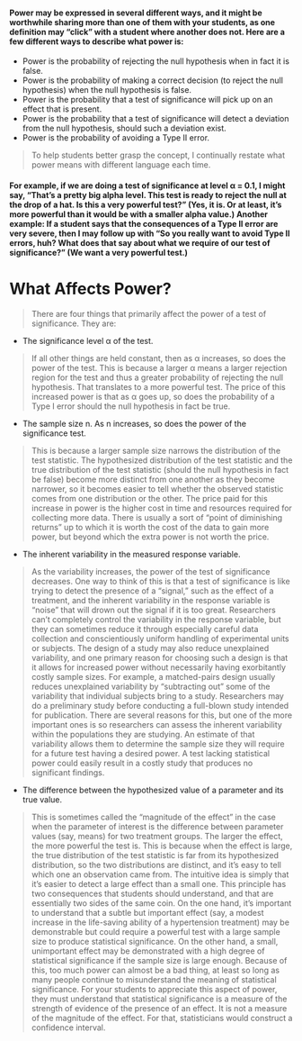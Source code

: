 #### Power may be expressed in several different ways, and it might be worthwhile sharing more than one of them with your students, as one definition may “click” with a student where another does not. Here are a few different ways to describe what power is:

* Power is the probability of rejecting the null hypothesis when in fact it is false.
* Power is the probability of making a correct decision (to reject the null hypothesis) when the null hypothesis is false.
* Power is the probability that a test of significance will pick up on an effect that is present.
* Power is the probability that a test of significance will detect a deviation from the null hypothesis, should such a deviation exist.
* Power is the probability of avoiding a Type II error.
> To help students better grasp the concept, I continually restate what power means with different language each time. 
#### For example, if we are doing a test of significance at level α = 0.1, I might say, “That’s a pretty big alpha level. This test is ready to reject the null at the drop of a hat. Is this a very powerful test?” (Yes, it is. Or at least, it’s more powerful than it would be with a smaller alpha value.) Another example: If a student says that the consequences of a Type II error are very severe, then I may follow up with “So you really want to avoid Type II errors, huh? What does that say about what we require of our test of significance?” (We want a very powerful test.)
# What Affects Power?
> There are four things that primarily affect the power of a test of significance. They are:
* The significance level α of the test. 
> If all other things are held constant, then as α increases, so does the power of the test. This is because a larger α means a larger rejection region for the test and thus a greater probability of rejecting the null hypothesis. That translates to a more powerful test. The price of this increased power is that as α goes up, so does the probability of a Type I error should the null hypothesis in fact be true.
* The sample size n. As n increases, so does the power of the significance test. 
> This is because a larger sample size narrows the distribution of the test statistic. The hypothesized distribution of the test statistic and the true distribution of the test statistic (should the null hypothesis in fact be false) become more distinct from one another as they become narrower, so it becomes easier to tell whether the observed statistic comes from one distribution or the other. The price paid for this increase in power is the higher cost in time and resources required for collecting more data. There is usually a sort of “point of diminishing returns” up to which it is worth the cost of the data to gain more power, but beyond which the extra power is not worth the price.
* The inherent variability in the measured response variable. 
> As the variability increases, the power of the test of significance decreases. One way to think of this is that a test of significance is like trying to detect the presence of a “signal,” such as the effect of a treatment, and the inherent variability in the response variable is “noise” that will drown out the signal if it is too great. Researchers can’t completely control the variability in the response variable, but they can sometimes reduce it through especially careful data collection and conscientiously uniform handling of experimental units or subjects. The design of a study may also reduce unexplained variability, and one primary reason for choosing such a design is that it allows for increased power without necessarily having exorbitantly costly sample sizes. For example, a matched-pairs design usually reduces unexplained variability by “subtracting out” some of the variability that individual subjects bring to a study. Researchers may do a preliminary study before conducting a full-blown study intended for publication. There are several reasons for this, but one of the more important ones is so researchers can assess the inherent variability within the populations they are studying. An estimate of that variability allows them to determine the sample size they will require for a future test having a desired power. A test lacking statistical power could easily result in a costly study that produces no significant findings.
* The difference between the hypothesized value of a parameter and its true value. 
> This is sometimes called the “magnitude of the effect” in the case when the parameter of interest is the difference between parameter values (say, means) for two treatment groups. The larger the effect, the more powerful the test is. This is because when the effect is large, the true distribution of the test statistic is far from its hypothesized distribution, so the two distributions are distinct, and it’s easy to tell which one an observation came from. The intuitive idea is simply that it’s easier to detect a large effect than a small one. This principle has two consequences that students should understand, and that are essentially two sides of the same coin. On the one hand, it’s important to understand that a subtle but important effect (say, a modest increase in the life-saving ability of a hypertension treatment) may be demonstrable but could require a powerful test with a large sample size to produce statistical significance. On the other hand, a small, unimportant effect may be demonstrated with a high degree of statistical significance if the sample size is large enough. Because of this, too much power can almost be a bad thing, at least so long as many people continue to misunderstand the meaning of statistical significance. For your students to appreciate this aspect of power, they must understand that statistical significance is a measure of the strength of evidence of the presence of an effect. It is not a measure of the magnitude of the effect. For that, statisticians would construct a confidence interval.
